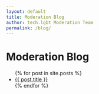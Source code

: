 ```yaml
---
layout: default
title: Moderation Blog
author: tech.lgbt Moderation Team
permalink: /blog/
---
```


# Moderation Blog

<ul>
  {% for post in site.posts %}
    <li>
      <a href="{{ post.url }}">{{ post.title }}</a>
    </li>
  {% endfor %}
</ul>

